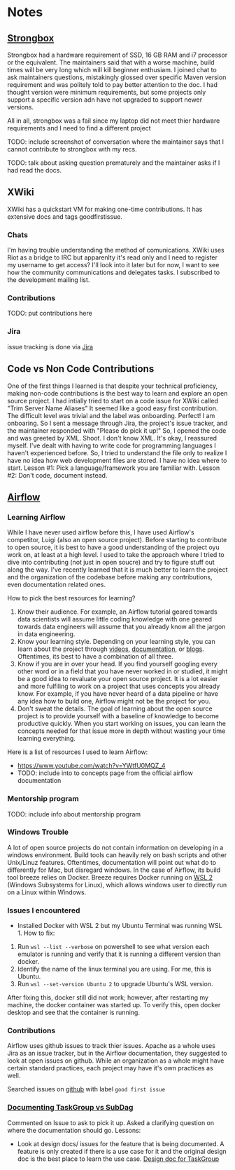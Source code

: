 # Notes 

## [Strongbox](https://github.com/strongbox/strongbox/) 

Strongbox had a hardware requirement of SSD, 16 GB RAM and i7 processor or the equivalent. The maintainers said that with a worse machine, build times will be very long which will kill beginner enthusiam. I joined chat to ask maintainers questions, mistakingly glossed over specific Maven version requirement and was politely told to pay better attention to the doc. I had thought version were minimum requirements, but some projects only support a specific version adn have not upgraded to support newer versions.

All in all, strongbox was a fail since my laptop did not meet thier hardware requirements and I need to find a different project

TODO: include screenshot of conversation where the maintainer says that I cannot contribute to strongbox with my recs.

TODO: talk about asking question prematurely and the maintainer asks if I had read the docs. 

## XWiki 

XWiki has a quickstart VM for making one-time contributions. It has extensive docs and tags goodfirstissue. 

### Chats
I'm having trouble understanding the method of comunications. XWiki uses Riot as a bridge to IRC but apparenlty it's read only and I need to register my username to get access? 
I'll look into it later but for now, I want to see how the community communications and delegates tasks. I subscribed to the development mailing list.

### Contributions 
TODO: put contributions here 

### Jira 
issue tracking is done via [Jira](https://jira.xwiki.org/secure/Dashboard.jspa)

## Code vs Non Code Contributions 

One of the first things I learned is that despite your technical proficiency, making non-code contributions is the best way to learn and explore an open source project. I had intially tried to start on a code issue for XWiki called "Trim Server Name Aliases" It seemed like a good easy first contribution. The difficult level was trivial and the label was onboarding. Perfect! I am onboaring. So I sent a message through Jira, the project's issue tracker, and the maintainer responded with "Please do pick it up!" So, I opened the code and was greeted by XML. Shoot. I don't know XML. It's okay, I reassured myself. I've dealt with having to write code for programming languages I haven't experienced before. So, I tried to understand the file only to realize I have no idea how web development files are stored. I have no idea where to start. Lesson #1: Pick a language/framework you are familiar with. Lesson #2: Don't code, document instead. 

## [Airflow](https://github.com/apache/airflow)

### Learning Airflow
While I have never used airflow before this, I have used Airflow's competitor, Luigi (also an open source project). Before starting to contribute to open source, it is best to have a good understanding of the project oyu work on, at least at a high level. I used to take the approach where I tried to dive into contributing (not just in open soucre) and try to figure stuff out along the way. I've recently learned that it is much better to learn the project and the organization of the codebase before making any contributions, even documentation related ones.

How to pick the best resources for learning? 
1. Know their audience. For example, an Airflow tutorial geared towards data scientists will assume little coding knowledge with one geared towards data engineers will assume that you already know all the jargon in data engineering. 
2. Know your learning style.  Depending on your learning style, you can learn about the project through [videos](https://www.youtube.com/watch?v=YWtfU0MQZ_4), [documentation](https://airflow.readthedocs.io/en/latest/tutorial.html), or [blogs](https://towardsdatascience.com/data-pipelines-luigi-airflow-everything-you-need-to-know-18dc741449b7). Oftentimes, its best to have a combination of all three. 
3. Know if you are in over your head. If you find yourself googling every other word or in a field that you have never worked in or studied, it might be a good idea to revaluate your open source project. It is a lot easier and more fulfiling to work on a project that uses concepts you already know. For example, if you have never heard of a data pipeline or have any idea how to build one, Airflow might not be the project for you.   
4. Don't sweat the details. The goal of learning about the open source project is to provide yourself with a baseline of knowledge to become productive quickly. When you start working on issues, you can learn the concepts needed for that issue more in depth without wasting your time learning everything. 

Here is a list of resources I used to learn Airflow:
* https://www.youtube.com/watch?v=YWtfU0MQZ_4
* TODO: include into to concepts page from the official airflow documentation

### Mentorship program 
TODO: include info about mentorship program

### Windows Trouble 
A lot of open source projects do not contain information on developing in a windows environment. Build tools can heavily rely on bash scripts and other Unix/Linuz features. Oftentimes, documentation will point out what do to differently for Mac, but disregard windows. In the case of Airflow, its build tool breeze relies on Docker. Breeze requires Docker running on [WSL 2](https://docs.microsoft.com/en-us/windows/wsl/about) (Windows Subsystems for Linux), which allows windows user to directly run on a Linux within Windows.

### Issues I encountered
* Installed Docker with WSL 2 but my Ubuntu Terminal was running WSL 1.
How to fix: 
1. Run `wsl --list --verbose` on powershell to see what version each emulator is running and verify that it is running a different version than docker. 
2. Identify the name of the linux terminal you are using. For me, this is Ubuntu. 
3. Run `wsl --set-version Ubuntu 2` to upgrade Ubuntu's WSL version. 

After fixing this, docker still did not work; however, after restarting my machine, the docker container was started up. To verify this, open docker desktop and see that the container is running. 

### Contributions 
Airflow uses github issues to track thier issues. Apache as a whole uses Jira as an issue tracker, but in the Airflow documentation, they suggested to look at open issues on github. While an organization as a whole might have certain standard practices, each project may have it's own practices as well. 

Searched issues on [github](https://github.com/apache/airflow/labels/good%20first%20issue) with label `good first issue`

### [Documenting TaskGroup vs SubDag](https://github.com/apache/airflow/issues/12298)
Commented on Issue to ask to pick it up. Asked a clarifying question on where the documentation should go. 
Lessons: 
* Look at design docs/ issues for the feature that is being documented. A feature is only created if there is a use case for it and the original design doc is the best place to learn the use case. [Design doc for TaskGroup](https://cwiki.apache.org/confluence/display/AIRFLOW/AIP-34+TaskGroup%3A+A+UI+task+grouping+concept+as+an+alternative+to+SubDagOperator)
